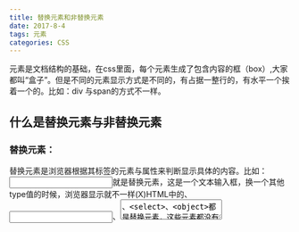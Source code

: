 ```yaml
---
title: 替换元素和非替换元素
date: 2017-8-4
tags: 元素
categories: CSS
---
```


元素是文档结构的基础，在css里面，每个元素生成了包含内容的框（box）,大家都叫“盒子”。但是不同的元素显示方式是不同的，有占据一整行的，有水平一个挨着一个的。比如：div 与span的方式不一样。

## 什么是替换元素与非替换元素

###  替换元素：

替换元素是浏览器根据其标签的元素与属性来判断显示具体的内容。比如：<input type="text"/>就是替换元素，这是一个文本输入框，换一个其他type值的时候，浏览器显示就不一样(X)HTML中的<img>、<input>、<textarea>、<select>、<object>都是替换元素，这些元素都没有实际的内容。

###  非替换元素：
(X)HTML 的大多数元素是不可替换元素，他们将内容直接告诉浏览器，将其显示出来。比如<p>wanmei.com</p>，浏览器将把这段内容直接显示出来。

